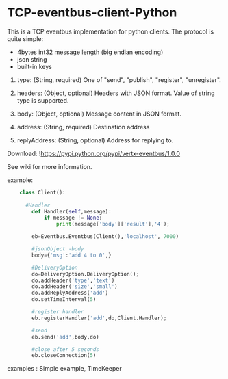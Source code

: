 # TCP-eventbus-client-Python

This is a TCP eventbus implementation for python clients. The protocol is quite simple:

* 4bytes int32 message length (big endian encoding)
* json string
* built-in keys

 1) type: (String, required) One of "send", "publish", "register", "unregister".
 
 2) headers: (Object, optional) Headers with JSON format. Value of string type is supported.
 
 3) body: (Object, optional) Message content in JSON format.
 
 4) address: (String, required) Destination address
 
 5) replyAddress: (String, optional) Address for replying to. 
 
 Download: !https://pypi.python.org/pypi/vertx-eventbus/1.0.0
 
 See wiki for more information.

example:

```python
    class Client():
	
	  #Handler
	    def Handler(self,message):
		    if message != None:
			    print(message['body']['result'],'4');

		eb=Eventbus.Eventbus(Client(),'localhost', 7000)	

		#jsonObject -body
		body={'msg':'add 4 to 0',}

		#DeliveryOption
		do=DeliveryOption.DeliveryOption();
		do.addHeader('type','text')
		do.addHeader('size','small')
		do.addReplyAddress('add')
		do.setTimeInterval(5) 

		#register handler
		eb.registerHandler('add',do,Client.Handler);

		#send 
		eb.send('add',body,do)

		#close after 5 seconds
		eb.closeConnection(5)
```

examples :
Simple example,
TimeKeeper





